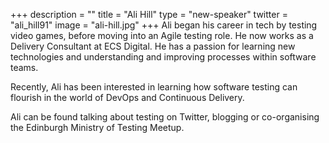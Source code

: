 +++
description = ""
title = "Ali Hill"
type = "new-speaker"
twitter = "ali_hill91"
image = "ali-hill.jpg"
+++
Ali began his career in tech by testing video games, before moving into an Agile testing role. He now works as a Delivery Consultant at ECS Digital. He has a passion for learning new technologies and understanding and improving processes within software teams.

Recently, Ali has been interested in learning how software testing can flourish in the world of DevOps and Continuous Delivery.

Ali can be found talking about testing on Twitter, blogging or co-organising the Edinburgh Ministry of Testing Meetup.